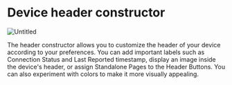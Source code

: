 # Device header constructor

![Untitled](https://prod-files-secure.s3.us-west-2.amazonaws.com/20341bdb-5e1a-4881-895e-6e08b23ae969/45db1e25-5f32-4ea6-bea5-9f1d6f6dfe7d/Untitled.png)

The header constructor allows you to customize the header of your device according to your preferences. You can add important labels such as Connection Status and Last Reported timestamp, display an image inside the device's header, or assign Standalone Pages to the Header Buttons. You can also experiment with colors to make it more visually appealing.

